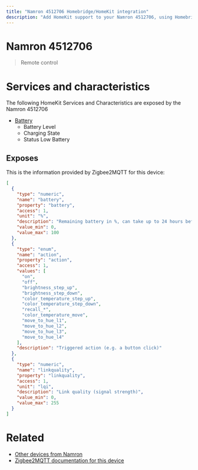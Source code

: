 ```yaml
---
title: "Namron 4512706 Homebridge/HomeKit integration"
description: "Add HomeKit support to your Namron 4512706, using Homebridge, Zigbee2MQTT and homebridge-z2m."
---
```

<!---
This file has been GENERATED using src/docgen/docgen.ts
DO NOT EDIT THIS FILE MANUALLY!
-->
# Namron 4512706
> Remote control


# Services and characteristics
The following HomeKit Services and Characteristics are exposed by
the Namron 4512706

* [Battery](../../battery.md)
  * Battery Level
  * Charging State
  * Status Low Battery



## Exposes

This is the information provided by Zigbee2MQTT for this device:

```json
[
  {
    "type": "numeric",
    "name": "battery",
    "property": "battery",
    "access": 1,
    "unit": "%",
    "description": "Remaining battery in %, can take up to 24 hours before reported.",
    "value_min": 0,
    "value_max": 100
  },
  {
    "type": "enum",
    "name": "action",
    "property": "action",
    "access": 1,
    "values": [
      "on",
      "off",
      "brightness_step_up",
      "brightness_step_down",
      "color_temperature_step_up",
      "color_temperature_step_down",
      "recall_*",
      "color_temperature_move",
      "move_to_hue_l1",
      "move_to_hue_l2",
      "move_to_hue_l3",
      "move_to_hue_l4"
    ],
    "description": "Triggered action (e.g. a button click)"
  },
  {
    "type": "numeric",
    "name": "linkquality",
    "property": "linkquality",
    "access": 1,
    "unit": "lqi",
    "description": "Link quality (signal strength)",
    "value_min": 0,
    "value_max": 255
  }
]
```

# Related
* [Other devices from Namron](../index.md#namron)
* [Zigbee2MQTT documentation for this device](https://www.zigbee2mqtt.io/devices/4512706.html)